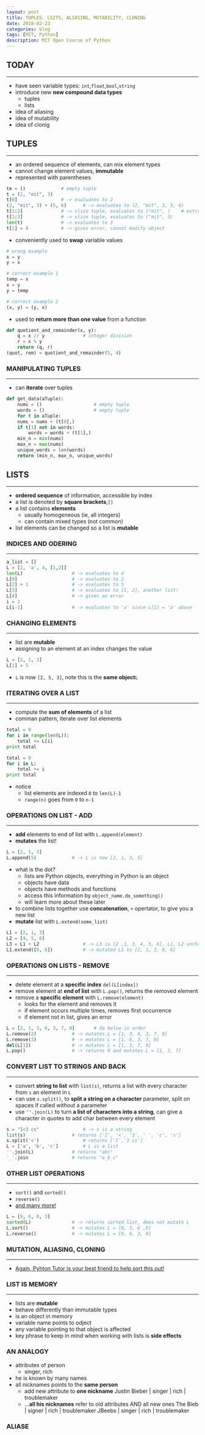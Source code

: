 ```yaml
---
layout: post
title: TUPLES. LSITS, ALIASING, MUTABILITY, CLONING
date: 2018-02-23
categories: blog
tags: [MIT, Python]
description: MIT Open Course of Python
---
```


## TODAY
------
* have seen variable types: `int`,`float`,`bool`,`string`
* introduce new **new compound data types**
  * tuples
  * lists
* idea of aliasing
* idea of mutability
* idea of clonig

## TUPLES
------
* an ordered sequence of elements, can mix element types
* cannot change element values, **immutable**
* represented with parentheses

```python
te = ()				# empty tuple
t = (2, "mit", 3)
t[0]				# -> evaluates to 2
(2, "mit", 3) + (5, 6)		# -> evaluates to (2, "mit", 3, 5, 6)
t[1:2]				# -> slice tuple, evaluates to ("mit", )	# extra comma means a tuple with one element 
t[1:3]				# -> slice tuple, evaluates to ("mit", 3)
len(t)				# -> evaluates to 3
t[1] = 4			# -> gives error, cannot modify object
```

* conveniently used to **swap** variable values

```python
# wrong example
x = y
y = x

# correct example 1
temp = x 
x = y
y = temp

# correct example 2
(x, y) = (y, x)
```

* used to **return more than one value** from a function

```python
def quotient_and_remainder(x, y):
    q = x // y				# integer division
    r = x % y
    return (q, r)
(quot, rem) = quotient_and_remainder(5, 4)
```

### MANIPULATING TUPLES
------
* can **iterate** over tuples

```python
def get_data(aTuple):
    nums = ()					# empty tuple
    words = ()					# empty tuple
    for t in aTuple:
	nums = nums + (t[0],)
	if t[1] not in words:
	    words = words + (t[1],)
    min_n = min(nums)
    max_n = max(nums)
    unique_words = len(words)
    return (min_n, max_n, unique_words)
```

## LISTS
------
* **ordered sequence** of information, accessible by index
* a list is denoted by **square brackets**,`[]`
* a list contains **elements**
  * usually homogeneous (ie, all integers)
  * can contain mixed types (not common)
* list elements can be changed so a list is **mutable**

### INDICES AND ODERING
------

```python
a_list = []
L = [2, 'a', 4, [1,2]]
len(L)					# -> evaluates to 4
L[0] 					# -> evaluates to 2
L[2] + 1 				# -> evaluates to 5
L[3]					# -> evaluates to [1, 2], another list!
L[4]					# -> gives an error
i = 2
L[i-1]					# -> evaluates to 'a' since L[1] = 'a' above
```

### CHANGING ELEMENTS
-------
* list are **mutable**
* assigning to an element at an index changes the value

```python
L = [2, 1, 3]
L[1] = 5
````

* `L` is now `[2, 5, 3]`, note this is the **same object**`L`

### ITERATING OVER A LIST
------
* compute the **sum of elements** of a list
* comman pattern, iterate over list elements

```python
total = 0
for i in range(len(L)):
    total += L[i]
print total
```

```python
total = 0
for i in L:
    total += i
print total
```

* notice
  * list elements are indexed `0` to `len(L)-1`
  * `range(n)` goes from `0` to `n-1`

### OPERATIONS ON LIST - ADD
------
* **add** elements to end of list with `L.append(element)`
* **mutates** the list!

```python
L = [2, 1, 3]
L.append(5)				# -> L is now [2, 1, 3, 5]
```

* what is the dot?
  * lists are Python objects, everything in Python is an object
  * objects have data
  * objects have methods and functions
  * access this information by `object_name.do_something()`
  * will learn more about these later
* to combine lists together use **concatenation**, `+` opertator, to give you a new list
* **mutate** list with `L.extend(some_list)`

```python
L1 = [2, 1, 3]
L2 = [4, 5, 6]
L3 = L1 + L2				# -> L3 is [2 ,1, 3, 4, 5, 6], L1, L2 unchanged
L1.extend([0, 6])			# -> mutated L1 to [2, 1, 3, 0, 6]
```

### OPERATIONS ON LISTS - REMOVE
------
* delete element at a **specific index** `del(L[index])`
* remove element at **end of list** with `L.pop()`, returns the removed element
* remove a **specific element** with `L.remove(element)`
  * looks for the element and removes it
  * if element occurs multiple times, removes first occurrence
  * if element not in list, gives an error

```python
L = [2, 1, 3, 6, 3, 7, 0]		# do below in order
L.remove(2)				# -> mutates L = [1, 3, 6, 3, 7, 0]
L.remove(3)				# -> mutates L = [1, 6, 3, 7, 0]
del(L[1])				# -> mutates L = [1, 3, 7, 0]
L.pop()					# -> returns 0 and mutates L = [1, 3, 7]
```

### CONVERT LIST TO STRINGS AND BACK
------
* convert **string to list** with `list(s)`, returns a list with every character from `s` an element in `L`
* can use `s.split()`, to **split a string on a character** parameter, split on spaces if called without a parameter
* use `''.join(L)` to turn **a list of characters into a string**, can give a character in quotes to add char between every element

```python
s = "I<3 cs"				# -> s is a string 
list(s)					# returns ['I', '<', '3', ' ', 'c', 's']
s.split('<')				# returns ['I','3 cs']
L = ['a', 'b', 'c']			# L is a list
''.join(L)				# returns "abc"
'_'.join				# returns "a_b_c"
```

### OTHER LIST OPERATIONS
------
* `sort()` and `sorted()`
* `reverse()`
* [and many more!](https://docs.python.org/3/tutorial/datasturctures.html)

```python
L = [9, 6, 0, 3]
sorted(L)				# -> returns sorted list, does not mutate L
L.sort()				# -> mutates L = [0, 3, 6 ,9]
L.reverse()				# -> mutates L = [9, 6, 3, 0]
```

### MUTATION, ALIASING, CLONING
------
* [Again, Pyhton Tutor is your best friend to help sort this out!](http://www.pythontutor.com/)

### LIST IS MEMORY
------
* lists are **mutable**
* behave differently than immutable types
* is an object in memory
* variable name points to odject
* any variable pointing to that object is affected
* key phrase to keep in mind when working with lists is **side effects**

### AN ANALOGY
* attributes of person
  * singer, rich
* he is known by many names
* all nicknames points to the **same person**
  * add new attribute to **one nickname**
Justin Bieber | singer | rich | troublemaker
  * ...**all his nicknames** refer to old attributes AND all new ones
The Bieb | signer | rich | troublemaker
JBeebs | singer | rich | troublemaker

### ALIASE



